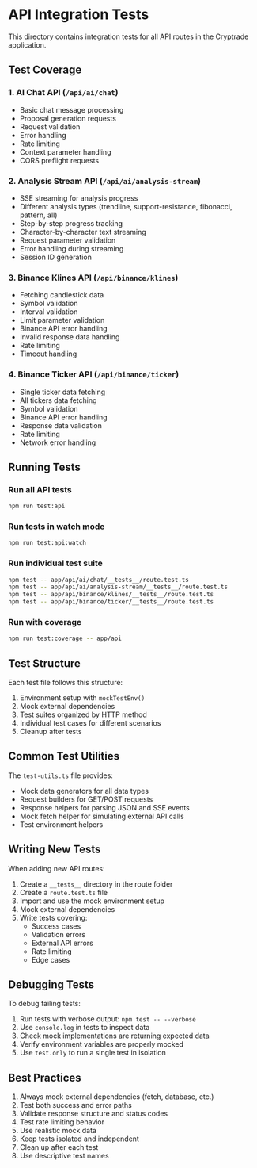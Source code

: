 # API Integration Tests

This directory contains integration tests for all API routes in the Cryptrade application.

## Test Coverage

### 1. AI Chat API (`/api/ai/chat`)
- Basic chat message processing
- Proposal generation requests
- Request validation
- Error handling
- Rate limiting
- Context parameter handling
- CORS preflight requests

### 2. Analysis Stream API (`/api/ai/analysis-stream`)
- SSE streaming for analysis progress
- Different analysis types (trendline, support-resistance, fibonacci, pattern, all)
- Step-by-step progress tracking
- Character-by-character text streaming
- Request parameter validation
- Error handling during streaming
- Session ID generation

### 3. Binance Klines API (`/api/binance/klines`)
- Fetching candlestick data
- Symbol validation
- Interval validation
- Limit parameter validation
- Binance API error handling
- Invalid response data handling
- Rate limiting
- Timeout handling

### 4. Binance Ticker API (`/api/binance/ticker`)
- Single ticker data fetching
- All tickers data fetching
- Symbol validation
- Binance API error handling
- Response data validation
- Rate limiting
- Network error handling

## Running Tests

### Run all API tests
```bash
npm run test:api
```

### Run tests in watch mode
```bash
npm run test:api:watch
```

### Run individual test suite
```bash
npm test -- app/api/ai/chat/__tests__/route.test.ts
npm test -- app/api/ai/analysis-stream/__tests__/route.test.ts
npm test -- app/api/binance/klines/__tests__/route.test.ts
npm test -- app/api/binance/ticker/__tests__/route.test.ts
```

### Run with coverage
```bash
npm run test:coverage -- app/api
```

## Test Structure

Each test file follows this structure:
1. Environment setup with `mockTestEnv()`
2. Mock external dependencies
3. Test suites organized by HTTP method
4. Individual test cases for different scenarios
5. Cleanup after tests

## Common Test Utilities

The `test-utils.ts` file provides:
- Mock data generators for all data types
- Request builders for GET/POST requests
- Response helpers for parsing JSON and SSE events
- Mock fetch helper for simulating external API calls
- Test environment helpers

## Writing New Tests

When adding new API routes:
1. Create a `__tests__` directory in the route folder
2. Create a `route.test.ts` file
3. Import and use the mock environment setup
4. Mock external dependencies
5. Write tests covering:
   - Success cases
   - Validation errors
   - External API errors
   - Rate limiting
   - Edge cases

## Debugging Tests

To debug failing tests:
1. Run tests with verbose output: `npm test -- --verbose`
2. Use `console.log` in tests to inspect data
3. Check mock implementations are returning expected data
4. Verify environment variables are properly mocked
5. Use `test.only` to run a single test in isolation

## Best Practices

1. Always mock external dependencies (fetch, database, etc.)
2. Test both success and error paths
3. Validate response structure and status codes
4. Test rate limiting behavior
5. Use realistic mock data
6. Keep tests isolated and independent
7. Clean up after each test
8. Use descriptive test names
